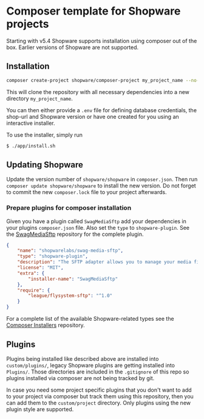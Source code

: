 # Composer template for Shopware projects

Starting with v5.4 Shopware supports installation using composer out of the box. Earlier versions of Shopware are not
supported.

## Installation

```bash
composer create-project shopware/composer-project my_project_name --no-interaction --stability=dev
```

This will clone the repository with all necessary dependencies into a new directory `my_project_name`.

You can then either provide a `.env` file for defining database credentials, the shop-url and Shopware version or have
one created for you using an interactive installer. 

To use the installer, simply run 

```bash
$ ./app/install.sh
```

## Updating Shopware

Update the version number of `shopware/shopware` in `composer.json`. Then run `composer update shopware/shopware`
to install the new version. Do not forget to commit the new `composer.lock` file to your project afterwards.

### Prepare plugins for composer installation

Given you have a plugin called `SwagMediaSftp` add your dependencies in your plugins `composer.json` file.
Also set the `type` to `shopware-plugin`. See the [SwagMediaSftp](https://github.com/shopwareLabs/SwagMediaSftp)
repository for the complete plugin.

```json
{
    "name": "shopwarelabs/swag-media-sftp",
    "type": "shopware-plugin",
    "description": "The SFTP adapter allows you to manage your media files in shopware on a SFTP environment.",
    "license": "MIT",
    "extra": {
        "installer-name": "SwagMediaSftp"
    },
    "require": {
        "league/flysystem-sftp": "^1.0"
    }
}
```

For a complete list of the available Shopware-related types see the [Composer Installers](https://github.com/composer/installers) repository.

## Plugins

Plugins being installed like described above are installed into `custom/plugins/`, legacy Shopware plugins are getting 
installed into `Plugins/`. Those directories are included in the `.gitignore` of this repo so plugins installed via composer
are not being tracked by git.

In case you need some project specific plugins that you don't want to add to your project via composer but track them using
this repository, then you can add them to the `custom/project` directory. Only plugins using the new plugin style are
supported.